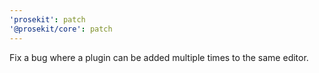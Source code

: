 ```yaml
---
'prosekit': patch
'@prosekit/core': patch
---
```


Fix a bug where a plugin can be added multiple times to the same editor.
